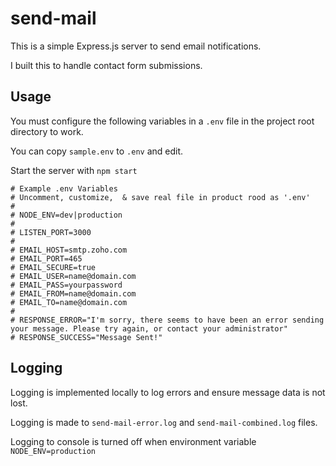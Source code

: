 # send-mail #

This is a simple Express.js server to send email notifications.

I built this to handle contact form submissions. 

## Usage ##

You must configure the following variables in a `.env` file in the project root directory to work.

You can copy `sample.env` to `.env` and edit.

Start the server with `npm start`

```
# Example .env Variables
# Uncomment, customize,  & save real file in product rood as '.env'
#
# NODE_ENV=dev|production
#
# LISTEN_PORT=3000
#
# EMAIL_HOST=smtp.zoho.com
# EMAIL_PORT=465
# EMAIL_SECURE=true
# EMAIL_USER=name@domain.com
# EMAIL_PASS=yourpassword
# EMAIL_FROM=name@domain.com
# EMAIL_TO=name@domain.com
#
# RESPONSE_ERROR="I'm sorry, there seems to have been an error sending your message. Please try again, or contact your administrator"
# RESPONSE_SUCCESS="Message Sent!"
```

## Logging ##

Logging is implemented locally to log errors and ensure message data is not lost.

Logging is made to `send-mail-error.log` and `send-mail-combined.log` files.

Logging to console is turned off when environment variable `NODE_ENV=production`

